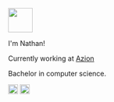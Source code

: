 <img height="50"  src="https://media.giphy.com/media/l1J9uTjO4mqy36gqQ/giphy.gif"/>

I'm Nathan!

Currently working at <a href="https://www.azion.com/en/"> Azion </a>

Bachelor in computer science.

<p>
	<a href="https://twitter.com/nathancarnelos"><img height="20" width="20" src="https://logodownload.org/wp-content/uploads/2014/09/twitter-logo-1.png" alt="Twitter Logo"></a>
	<a  href="https://www.linkedin.com/in/nathan-coutinho-carnelos/"><img height="20" width="20" src="https://imagens.canaltech.com.br/empresas/4142.400.jpg" alt="LinkedIn Logo"></a>
</p>
